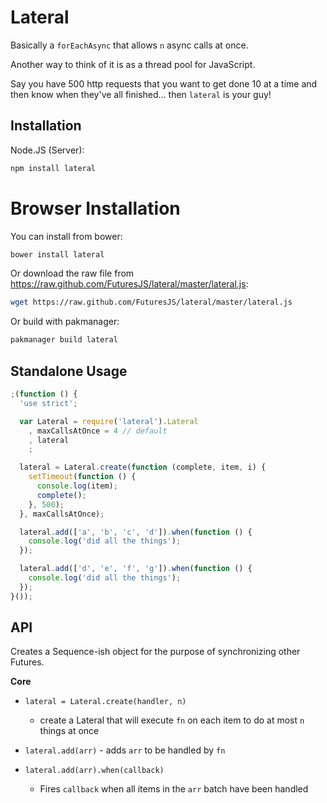 Lateral
===

Basically a `forEachAsync` that allows `n` async calls at once.

Another way to think of it is as a thread pool for JavaScript.

Say you have 500 http requests that you want to get done
10 at a time and then know when they've all finished...
then `lateral` is your guy!

Installation
---

Node.JS (Server):

```bash
npm install lateral
```

Browser Installation
===

You can install from bower:

```bash
bower install lateral
```

Or download the raw file from <https://raw.github.com/FuturesJS/lateral/master/lateral.js>:

```bash
wget https://raw.github.com/FuturesJS/lateral/master/lateral.js
```

Or build with pakmanager:

```bash
pakmanager build lateral
```

Standalone Usage
---

```javascript
;(function () {
  'use strict';

  var Lateral = require('lateral').Lateral
    , maxCallsAtOnce = 4 // default
    , lateral
    ;

  lateral = Lateral.create(function (complete, item, i) {
    setTimeout(function () {
      console.log(item);
      complete();
    }, 500);
  }, maxCallsAtOnce);

  lateral.add(['a', 'b', 'c', 'd']).when(function () {
    console.log('did all the things');
  });

  lateral.add(['d', 'e', 'f', 'g']).when(function () {
    console.log('did all the things');
  });
}());
```
    
API
---

Creates a Sequence-ish object for the purpose of synchronizing other Futures.

**Core**

  * `lateral = Lateral.create(handler, n)`
    * create a Lateral that will execute `fn` on each item to do at most `n` things at once

  * `lateral.add(arr)` - adds `arr` to be handled by `fn`

  * `lateral.add(arr).when(callback)` 
    * Fires `callback` when all items in the `arr` batch have been handled
